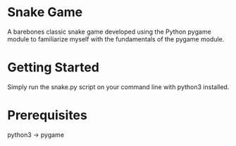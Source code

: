 # Snake Game
A barebones classic snake game developed using the Python pygame module to familiarize myself with the fundamentals of the pygame module.

# Getting Started
Simply run the snake.py script on your command line with python3 installed.

# Prerequisites
python3 -> pygame
